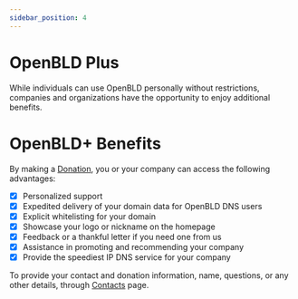 ```yaml
---
sidebar_position: 4
---
```


# OpenBLD Plus

While individuals can use OpenBLD personally without restrictions, companies and organizations have the opportunity to enjoy additional benefits.

# OpenBLD+ Benefits

By making a [Donation](/docs/donation.md), you or your company can access the following advantages:

- [x] Personalized support 
- [x] Expedited delivery of your domain data for OpenBLD DNS users 
- [x] Explicit whitelisting for your domain 
- [x] Showcase your logo or nickname on the homepage 
- [x] Feedback or a thankful letter if you need one from us 
- [x] Assistance in promoting and recommending your company 
- [x] Provide the speediest IP DNS service for your company

To provide your contact and donation information, name, questions, or any other details, through [Contacts](/docs/contacts.md) page.
